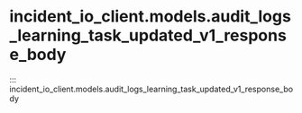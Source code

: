 # incident_io_client.models.audit_logs_learning_task_updated_v1_response_body

::: incident_io_client.models.audit_logs_learning_task_updated_v1_response_body